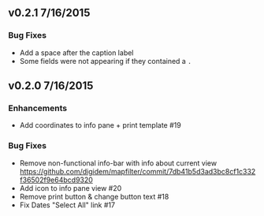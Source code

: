 ## v0.2.1 7/16/2015

### Bug Fixes

- Add a space after the caption label
- Some fields were not appearing if they contained a `.`

## v0.2.0 7/16/2015

### Enhancements
- Add coordinates to info pane + print template #19

### Bug Fixes
- Remove non-functional info-bar with info about current view https://github.com/digidem/mapfilter/commit/7db41b5d3ad3bc8cf1c332f36502f9e64bcd9320
- Add icon to info pane view #20
- Remove print button & change button text #18
- Fix Dates "Select All" link #17
